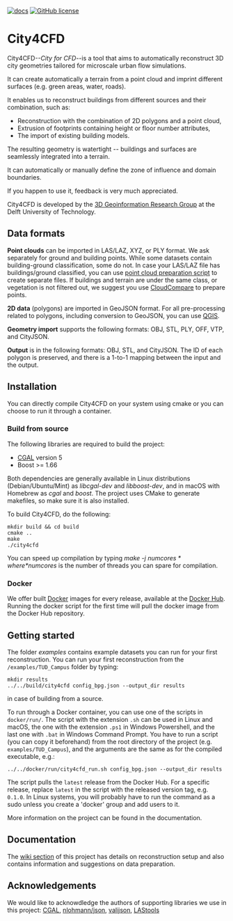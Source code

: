 [![docs](https://img.shields.io/badge/docs-Wiki-brightgreen)](https://github.com/tudelft3d/City4CFD/wiki)
[![GitHub license](https://img.shields.io/github/license/tudelft3d/City4CFD)](https://github.com/tudelft3d/City4CFD/blob/master/LICENSE)

[//]: # ([![GitHub issues]&#40;https://img.shields.io/github/issues/tudelft3d/3dfier&#41;]&#40;https://github.com/tudelft3d/3dfier/issues&#41;)
[//]: # ([![DOI]&#40;https://joss.theoj.org/papers/10.21105/joss.02866/status.svg&#41;]&#40;https://doi.org/10.21105/joss.02866&#41;)


# City4CFD

City4CFD--*City for CFD*--is a tool that aims to automatically reconstruct 3D city geometries tailored for microscale urban flow simulations.

It can create automatically a terrain from a point cloud and imprint different surfaces (e.g. green areas, water, roads).

It enables us to reconstruct buildings from different sources and their combination, such as:
  - Reconstruction with the combination of 2D polygons and a point cloud,
  - Extrusion of footprints containing height or floor number attributes,
  - The import of existing building models.

The resulting geometry is watertight -- buildings and surfaces are seamlessly integrated into a terrain.

It can automatically or manually define the zone of influence and domain boundaries.

If you happen to use it, feedback is very much appreciated.

City4CFD is developed by the [3D Geoinformation Research Group](https://3d.bk.tudelft.nl/) at the Delft University of Technology.

## Data formats
**Point clouds** can be imported in LAS/LAZ, XYZ, or PLY format. We ask separately for ground and building points. While some datasets contain building-ground classification, some do not. In case your LAS/LAZ file has buildings/ground classified, you can use [point cloud preparation script](https://github.com/tudelft3d/City4CFD/blob/main/tools/prepare_point_cloud.sh) to create separate files. If buildings and terrain are under the same class, or vegetation is not filtered out, we suggest you use [CloudCompare](https://www.danielgm.net/cc/) to prepare points.

**2D data** (polygons) are imported in GeoJSON format. For all pre-processing related to polygons, including conversion to GeoJSON, you can use [QGIS](https://qgis.org/en/site/).

**Geometry import** supports the following formats: OBJ, STL, PLY, OFF, VTP, and CityJSON.

**Output** is in the following formats: OBJ, STL, and CityJSON. The ID of each polygon is preserved, and there is a 1-to-1 mapping between the input and the output.

## Installation
You can directly compile City4CFD on your system using cmake or you can choose to run it through a container.

### Build from source
The following libraries are required to build the project:
- [CGAL](https://www.cgal.org/) version 5
- Boost >= 1.66

Both dependencies are generally available in Linux distributions (Debian/Ubuntu/Mint) as *libcgal-dev* and *libboost-dev*, and in macOS with Homebrew as *cgal* and *boost*.
The project uses CMake to generate makefiles, so make sure it is also installed.

To build City4CFD, do the following:
```
mkdir build && cd build
cmake ..
make
./city4cfd
```
You can speed up compilation by typing *make -j $numcores* where *$numcores* is the number of threads you can spare for compilation.

### Docker
We offer built [Docker](https://www.docker.com/) images for every release, available at the [Docker Hub](https://hub.docker.com/r/tudelft3d/city4cfd). Running the docker script for the first time will pull the docker image from the Docker Hub repository.

## Getting started

The folder *examples* contains example datasets you can run for your first reconstruction. You can run your first reconstruction from the `/examples/TUD_Campus` folder by typing:
```
mkdir results
../../build/city4cfd config_bpg.json --output_dir results
```
in case of building from a source.

To run through a Docker container, you can use one of the scripts in ```docker/run/```. The script with the extension ```.sh``` can be used in Linux and macOS, the one with the extension ```.ps1``` in Windows Powershell, and the last one with ```.bat``` in Windows Command Prompt. You have to run  a script (you can copy it beforehand) from the root directory of the project (e.g. ```examples/TUD_Campus```), and the arguments are the same as for the compiled executable, e.g.: 

```
../../docker/run/city4cfd_run.sh config_bpg.json --output_dir results
```

The script pulls the ```latest``` release from the Docker Hub. For a specific release, replace ```latest``` in the script with the released version tag, e.g. ```0.1.0```. In Linux systems, you will probably have to run the command as a sudo unless you create a 'docker' group and add users to it.

More information on the project can be found in the documentation.

## Documentation
The [wiki section](https://github.com/tudelft3d/City4CFD/wiki) of this project has details on reconstruction setup and also contains information and suggestions on data preparation.


## Acknowledgements
We would like to acknowdledge the authors of supporting libraries we use in this project:
[CGAL](https://github.com/CGAL/cgal), [nlohmann/json](https://github.com/nlohmann/json), [valijson](https://github.com/tristanpenman/valijson), [LAStools](https://github.com/LAStools)

